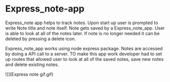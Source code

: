 # Express_note-app

Express_note app helps to track notes. Upon start up user is prompted to write Note title and note itself. Note gets saved by a Express_note_app. User is able to look at all of the notes later. If note is no longer needed it can be deleted by pressing a delete icon.

Express_note_app works using node express package. Notes are accessed by doing a API call to a server. TO make this app work developer had to set up routes that allowed user to look at all of the saved notes, save new notes and delete existing notes.


![](Express note gif.gif)
